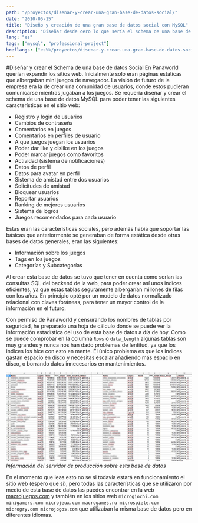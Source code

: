 ```yaml
---
path: "/proyectos/disenar-y-crear-una-gran-base-de-datos-social/"
date: "2010-05-15"
title: "Diseño y creación de una gran base de datos social con MySQL"
description: "Diseñar desde cero lo que sería el schema de una base de datos MySQL que albergaría datos para desarrollar una comunidad social"
lang: "es"
tags: ["mysql", "professional-project"]
hreflangs: ["es%%/proyectos/disenar-y-crear-una-gran-base-de-datos-social/", "en%%/en/projects/design-and-build-a-big-social-database/"]
---
```

#Diseñar y crear el Schema de una base de datos Social
En Panaworld querían expandir los sitios web. Inicialmente solo eran páginas estáticas que albergaban mini juegos de navegador. La visión de futuro de la empresa era la de crear una comunidad de usuarios, donde estos pudieran comunicarse mientras jugaban a los juegos. Se requería diseñar y crear el schema de una base de datos MySQL para poder tener las siguientes características en el sitio web:
* Registro y login de usuarios
* Cambios de contraseña
* Comentarios en juegos
* Comentarios en perfiles de usuario
* A que juegos juegan los usuarios
* Poder dar like y dislike en los juegos
* Poder marcar juegos como favoritos
* Actividad (sistema de notificaciones)
* Datos de perfil
* Datos para avatar en perfil
* Sistema de amistad entre dos usuarios
* Solicitudes de amistad
* Bloquear usuarios
* Reportar usuarios
* Ranking de mejores usuarios
* Sistema de logros
* Juegos recomendados para cada usuario

Estas eran las características sociales, pero además había que soportar las básicas que anteriormente se generaban de forma estática desde otras bases de datos generales, eran las siguientes:

* Información sobre los juegos
* Tags en los juegos
* Categorías y Subcategorías

Al crear esta base de datos se tuvo que tener en cuenta como serían las consultas SQL del backend de la web, para poder crear así unos indices eficientes, ya que estas tablas seguramente albergarían millones de filas con los años. En principio opté por un modelo de datos normalizado relacional con claves foráneas, para tener un mayor control de la información en el futuro.

Con permiso de Panaworld y censurando los nombres de tablas por seguridad, he preparado una hoja de cálculo donde se puede ver la información estadística del uso de esta base de datos a día de hoy. Como se puede comprobar en la columna `Rows` o `data_length` algunas tablas son muy grandes y nunca nos han dado problemas de lentitud, ya que los indices los hice con esto en mente. El único problema es que los indices gastan espacio en disco y necesitas escalar añadiendo más espacio en disco, o borrando datos innecesarios en mantenimientos.

![macrojuegos, estadísticas de la base de datos social](database-stats.jpg)
*Información del servidor de producción sobre esta base de datos*

En el momento que leas esto no se si todavía estará en funcionamiento el sitio web (espero que si), pero todas las características que se utilizaron por medio de esta base de datos las puedes encontrar en la web [macrojuegos.com](http://www.macrojuegos.com "Sitio web que alberga esta base de datos") y también en los sitios web `microgiochi.com minigamers.com microjeux.com macrogames.ru microspiele.com microgry.com microjogos.com` que utilizaban la misma base de datos pero en diferentes idiomas.